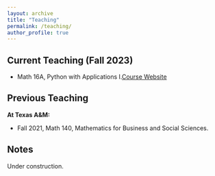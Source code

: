 ```yaml
---
layout: archive
title: "Teaching"
permalink: /teaching/
author_profile: true
---
```


## Current Teaching (Fall 2023) ##
* Math 16A, Python with Applications I.[Course Website](PIC16A.md)

## Previous Teaching ##

**At Texas A&M:**
* Fall 2021, Math 140, Mathematics for Business and Social Sciences.

<!---Teaching Assistant:
* Math 609,  Numerical Analysis, Fall 2020. 
* Math 152, Engineering Mathematics II, Fall 2019, Spring 2021.
* Math 664, Topics in Mathematical Data Science, Spring 2022. [Webapge](S2022_DS664.md)
* Qualifying Exam Preparation course (Applied Mathematics), Summer 2022. [Past Qual Problem Set](https://www.math.tamu.edu/graduate/phd/quals.html) and my handwritten [Solutions](https://github.com/liaochunyang/liaochunyang.github.io/tree/gh-pages/_teaching/Applied_Qual)

Grader:
* Math 152, Engineering Mathematics II, Summer 2019
* Math 401, Advanced Engineering Mathematics, Spring 2019
* Math 602, Methods and Applications of Partial Differential Equations, Fall 2018
* Math 677, Mathematical Foundations for Data Science, Fall 2022, Spring 2023--->

## Notes ##

Under construction.
